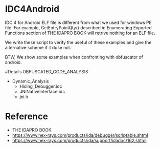 # IDC4Android

IDC 4 for Android ELF file is different from what we used for windows PE file. For example, GetEntryPointQty() described in Enumerating Exported Functions section of THE IDAPRO BOOK will retrive nothing for an ELF file.


We write these script to verify the useful of these examples and give the alternative scheme if it dose not.

BTW, We show some examples when confronting with obfuscator of android.


#Details
OBFUSCATED_CODE_ANALYSIS
  - Dynamic_Analysis
    - Hiding_Debugger.idc 
    - JNINativeInterface.idc
    - jni.h	


# Reference

- THE IDAPRO BOOK
- https://www.hex-rays.com/products/ida/debugger/scriptable.shtml
- https://www.hex-rays.com/products/ida/support/idadoc/162.shtml

